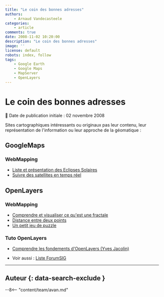 ```yaml
---
title: "Le coin des bonnes adresses"
authors:
    - Arnaud Vandecasteele
categories:
    - article
comments: true
date: 2008-11-02 10:20:00
description: "Le coin des bonnes adresses"
image: ''
license: default
robots: index, follow
tags:
    - Google Earth
    - Google Maps
    - MapServer
    - OpenLayers
---
```


# Le coin des bonnes adresses

:calendar: Date de publication initiale : 02 novembre 2008

Sites cartographiques intéressants ou originaux pas leur contenu, leur représentation de l'information ou leur approche de la géomatique :

## GoogleMaps

### WebMapping

- [Liste et présentation des Eclipses Solaires](http://xjubier.free.fr/en/site_pages/SolarEclipsesGoogleMaps.html)
- [Suivre des satellites en temps réel](http://www.n2yo.com/)

## OpenLayers

### WebMapping

- [Comprendre et visualiser ce qu'est une fractale](http://gis.ibbeck.de/apps/Mandelbrot/htdocs/wms_mandelbrot_frames.html)
- [Distance entre deux points](http://gis.ibbeck.de/ginfo/apps/OLExamples/OL26/examples/gc_example.html)
- [Un petit jeu de puzzle](http://gis.ibbeck.de/ginfo/apps/pentominoes/pentominoes.html)

### Tuto OpenLayers

- [Comprendre les fondements d'OpenLayers (Yves Jacolin)](http://georezo.net/blog/geolibre/2008/11/02/introduction-a-openlayers-workshop-en-francais/#more-66)

- Voir aussi : [Liste ForumSIG](http://www.forumsig.org/showthread.php?t=2442)

----

## Auteur {: data-search-exclude }

--8<-- "content/team/avan.md"
